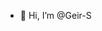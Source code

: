 - 👋 Hi, I’m @Geir-S


<!---
Geir-S/Geir-S is a ✨ special ✨ repository because its `README.md` (this file) appears on your GitHub profile.
You can click the Preview link to take a look at your changes.
--->
